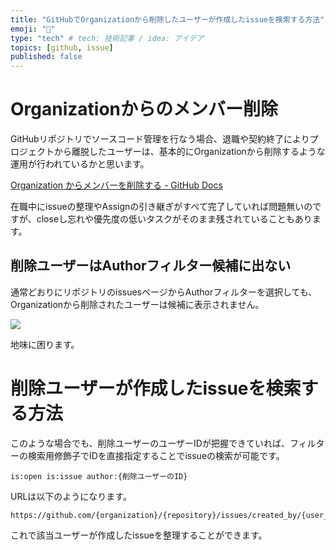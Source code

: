 ```yaml
---
title: "GitHubでOrganizationから削除したユーザーが作成したissueを検索する方法"
emoji: "🐙"
type: "tech" # tech: 技術記事 / idea: アイデア
topics: [github, issue]
published: false
---
```


# Organizationからのメンバー削除

GitHubリポジトリでソースコード管理を行なう場合、退職や契約終了によりプロジェクトから離脱したユーザーは、基本的にOrganizationから削除するような運用が行われているかと思います。

[Organization からメンバーを削除する - GitHub Docs](https://docs.github.com/ja/free-pro-team@latest/github/setting-up-and-managing-organizations-and-teams/removing-a-member-from-your-organization)

在職中にissueの整理やAssignの引き継ぎがすべて完了していれば問題無いのですが、closeし忘れや優先度の低いタスクがそのまま残されていることもあります。

## 削除ユーザーはAuthorフィルター候補に出ない

通常どおりにリポジトリのissuesページからAuthorフィルターを選択しても、Organizationから削除されたユーザーは候補に表示されません。

![](https://storage.googleapis.com/zenn-user-upload/b4wo11a89fyyk3jh6diql3wbmxng)

地味に困ります。

# 削除ユーザーが作成したissueを検索する方法

このような場合でも、削除ユーザーのユーザーIDが把握できていれば、フィルターの検索用修飾子でIDを直接指定することでissueの検索が可能です。

```
is:open is:issue author:{削除ユーザーのID}
```

URLは以下のようになります。

```
https://github.com/{organization}/{repository}/issues/created_by/{user_id}
```

これで該当ユーザーが作成したissueを整理することができます。
